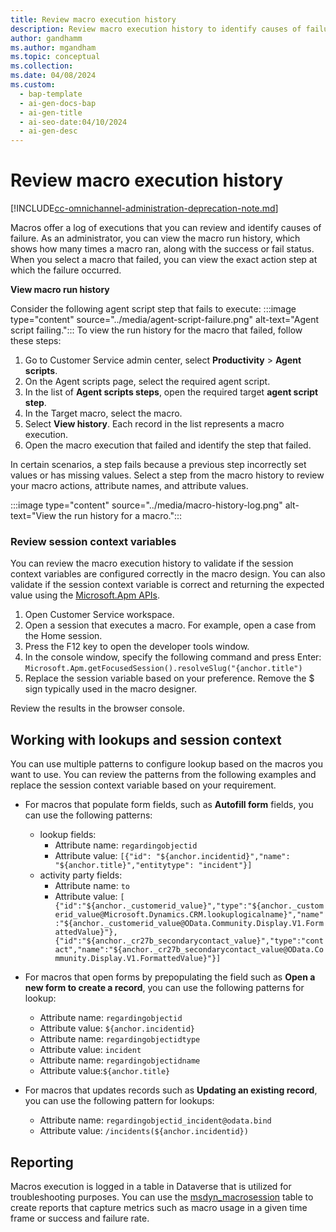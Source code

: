 ```yaml
---
title: Review macro execution history
description: Review macro execution history to identify causes of failure and view exact action step at which failure occurred.
author: gandhamm
ms.author: mgandham
ms.topic: conceptual
ms.collection:
ms.date: 04/08/2024
ms.custom:
  - bap-template
  - ai-gen-docs-bap
  - ai-gen-title
  - ai-seo-date:04/10/2024
  - ai-gen-desc
---
```


# Review macro execution history

[!INCLUDE[cc-omnichannel-administration-deprecation-note.md](../../includes/cc-omnichannel-administration-deprecation-note.md)]

Macros offer a log of executions that you can review and identify causes of failure. As an administrator, you can view the macro run history, which shows how many times a macro ran, along with the success or fail status. When you select a macro that failed, you can view the exact action step at which the failure occurred.

**View macro run history**

Consider the following agent script step that fails to execute:
    :::image type="content" source="../media/agent-script-failure.png" alt-text="Agent script failing.":::
To view the run history for the macro that failed, follow these steps:

1. Go to Customer Service admin center, select **Productivity** > **Agent scripts**.  
1. On the Agent scripts page, select the required agent script.
1. In the list of **Agent scripts steps**, open the required target **agent script step**. 
1. In the Target macro, select the macro. 
1. Select **View history**. Each record in the list represents a macro execution. 
1. Open the macro execution that failed and identify the step that failed.  
 
In certain scenarios, a step fails because a previous step incorrectly set values or has missing values. Select a step from the macro history to review your macro actions, attribute names, and attribute values.

   :::image type="content" source="../media/macro-history-log.png" alt-text="View the run history for a macro.":::

### Review session context variables 
 
You can review the macro execution history to validate if the session context variables are configured correctly in the macro design. You can also validate if the session context variable is correct and returning the expected value using the [Microsoft.Apm APIs](../develop/microsoft-apm.md). 
 
1. Open Customer Service workspace.
2. Open a session that executes a macro. For example, open a case from the Home session. 
3. Press the F12 key to open the developer tools window. 
4. In the console window, specify the following command and press Enter: `Microsoft.Apm.getFocusedSession().resolveSlug("{anchor.title")`
5. Replace the session variable based on your preference. Remove the $ sign typically used in the macro designer. 

Review the results in the browser console. 
 
## Working with lookups and session context 

You can use multiple patterns to configure lookup based on the macros you want to use. You can review the patterns from the following examples and replace the session context variable based on your requirement.  

- For macros that populate form fields, such as **Autofill form** fields, you can use the following patterns:
  - lookup fields:
       - Attribute name:  `regardingobjectid ` 
       - Attribute value:  `[{"id": "${anchor.incidentid}","name": "${anchor.title}","entitytype": "incident"}]  `
  - activity party fields: 
      - Attribute name:  `to `
     - Attribute value: `[ {"id":"${anchor._customerid_value}","type":"${anchor._customerid_value@Microsoft.Dynamics.CRM.lookuplogicalname}","name":"${anchor._customerid_value@OData.Community.Display.V1.FormattedValue}"}, {"id":"${anchor._cr27b_secondarycontact_value}","type":"contact","name":"${anchor._cr27b_secondarycontact_value@OData.Community.Display.V1.FormattedValue}"}] `
- For macros that open forms by prepopulating the field such as **Open a new form to create a record**, you can use the following patterns for lookup: 

  - Attribute name: `regardingobjectid `
  - Attribute value: `${anchor.incidentid}` 
  - Attribute name: `regardingobjectidtype `
  - Attribute value: `incident` 
  - Attribute name: `regardingobjectidname` 
  - Attribute value:`${anchor.title} `
- For macros that updates records such as **Updating an existing record**, you can use the following pattern for lookups: 
  - Attribute name: `regardingobjectid_incident@odata.bind `
  - Attribute value: `/incidents(${anchor.incidentid}) `

## Reporting 

Macros execution is logged in a table in Dataverse that is utilized for troubleshooting purposes. You can use the [msdyn_macrosession](../develop/reference/entities/msdyn_macrosession.md) table to create reports that capture metrics such as macro usage in a given time frame or success and failure rate.

